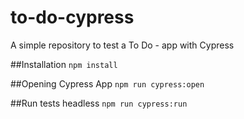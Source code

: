 # to-do-cypress
A simple repository to test a To Do - app with Cypress


##Installation
`npm install`

##Opening Cypress App
`npm run cypress:open`

##Run tests headless
`npm run cypress:run`
